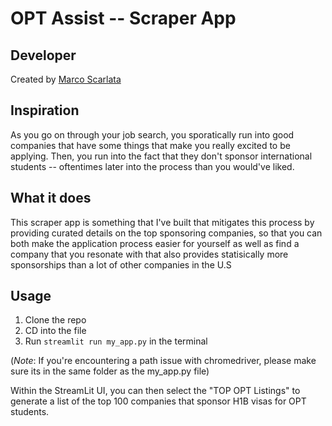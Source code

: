 # OPT Assist -- Scraper App

## Developer

Created by [Marco Scarlata](https://www.linkedin.com/in/marco-scarlata)


## Inspiration

As you go on through your job search, you sporatically run into good companies that have some things that make you really excited to be applying. Then, you run into the fact that they don't
sponsor international students -- oftentimes later into the process than you would've liked. 


## What it does

This scraper app is something that I've built that mitigates this process by providing curated details on the top sponsoring companies, so that you can both make the application process easier for yourself
as well as find a company that you resonate with that also provides statisically more sponsorships than a lot of other companies in the U.S

## Usage

1. Clone the repo
2. CD into the file
3. Run `streamlit run my_app.py` in the terminal

(*Note*: If you're encountering a path issue with chromedriver, please make sure its in the same folder as the my_app.py file)

Within the StreamLit UI, you can then select the "TOP OPT Listings" to generate a list of the top 100 companies that sponsor H1B visas for OPT students.
